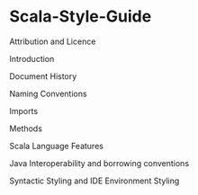 # Scala-Style-Guide

Attribution and Licence

Introduction

Document History

Naming Conventions

Imports

Methods

Scala Language Features

Java Interoperability and borrowing conventions

Syntactic Styling and IDE Environment Styling




